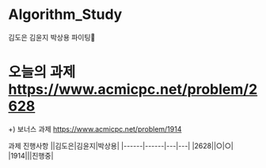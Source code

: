 # Algorithm_Study
김도은 김윤지 박상용
파이팅🍕

# 오늘의 과제 https://www.acmicpc.net/problem/2628
+) 보너스 과제 https://www.acmicpc.net/problem/1914

과제 진행사항
||김도은|김윤지|박상용|
|------|------|---|---|
|2628||○|○|
|1914|||진행중|
